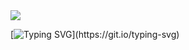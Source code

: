 <img src="https://capsule-render.vercel.app/api?type=waving&color=auto&height=100&section=header" />

[![Typing SVG](https://readme-typing-svg.demolab.com/?lines=Hello,+My+name+is+Daniel;I'm+a+Front+End+Developer;I'm+from+Brazil;Be+Welcome!)](https://git.io/typing-svg)
